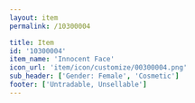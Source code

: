 ```yaml
---
layout: item
permalink: /10300004

title: Item
id: '10300004'
item_name: 'Innocent Face'
icon_url: 'item/icon/customize/00300004.png'
sub_header: ['Gender: Female', 'Cosmetic']
footer: ['Untradable, Unsellable']
---
```

